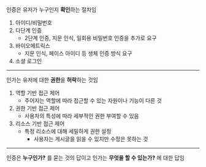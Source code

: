 인증은 유저가 누구인지 **확인**하는 절차임

1. 아이디/비밀번호
2. 다단계 인증
    - 2단계 인증, 지문 인식, 일회용 비밀번호 인증을 추가로 요구
3. 바이오메트릭스
    - 지문 인식, 페이스 아이디 등 생체 인증 방식 요구
4. 소셜 로그인

---

인가는 유저에 대한 **권한**을 **허락**하는 것임

1. 역할 기반 접근 제어
    - 주어지는 역할에 따라 접근할 수 있는 자원이나 기능이 다른 것
2. 권한 기반 접근 제어
    - 사용자의 특성에 따라 세부적인 권한 부여할 수 있음
3. 리소스 기반 접근 제어
    - 특정 리소스에 대해 세밀하게 권한 설정
        - 사용자는 게시글을 읽을 수 있지만 수정은 못하는 것

---

인증은 **누구인가?** 를 묻는 것의 답이고 인가는 **무엇을 할 수 있는가?** 에 대한 답임
